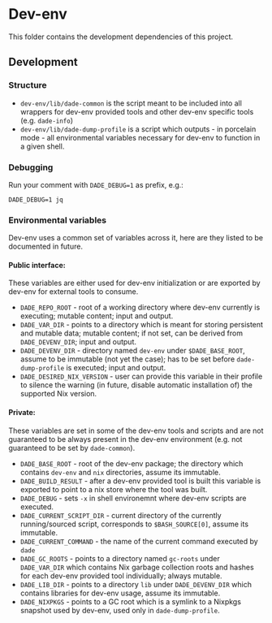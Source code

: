# Dev-env

This folder contains the development dependencies of this project.

## Development

### Structure

* `dev-env/lib/dade-common` is the script meant to be included into all wrappers
  for dev-env provided tools and other dev-env specific tools (e.g. `dade-info`)
* `dev-env/lib/dade-dump-profile` is a script which outputs - in porcelain
  mode - all environmental variables necessary for dev-env to function in a
  given shell.

### Debugging

Run your comment with `DADE_DEBUG=1` as prefix, e.g.:

    DADE_DEBUG=1 jq

### Environmental variables

Dev-env uses a common set of variables across it, here are they listed to be
documented in future.

#### Public interface:

These variables are either used for dev-env initialization or are exported by
dev-env for external tools to consume.

* `DADE_REPO_ROOT` - root of a working directory where dev-env currently is
  executing; mutable content; input and output.
* `DADE_VAR_DIR` - points to a directory which is meant for storing persistent
  and mutable data; mutable content; if not set, can be derived from
  `DADE_DEVENV_DIR`; input and output.
* `DADE_DEVENV_DIR` - directory named `dev-env` under `$DADE_BASE_ROOT`, assume
  to be immutable (not yet the case); has to be set before `dade-dump-profile`
  is executed; input and output.
* `DADE_DESIRED_NIX_VERSION` - user can provide this variable in their profile
  to silence the warning (in future, disable automatic installation of) the
  supported Nix version.

#### Private:

These variables are set in some of the dev-env tools and scripts and are not
guaranteed to be always present in the dev-env environment (e.g. not guaranteed
to be set by `dade-common`).

* `DADE_BASE_ROOT` - root of the dev-env package; the directory which contains
  `dev-env` and `nix` directories, assume its immutable.
* `DADE_BUILD_RESULT` - after a dev-env provided tool is built this variable is
  exported to point to a nix store where the tool was built.
* `DADE_DEBUG` - sets `-x` in shell environemnt where dev-env scripts are executed.
* `DADE_CURRENT_SCRIPT_DIR` - current directory of the currently running/sourced script,
  corresponds to `$BASH_SOURCE[0]`, assume its immutable.
* `DADE_CURRENT_COMMAND` - the name of the current command executed by `dade`
* `DADE_GC_ROOTS` - points to a directory named `gc-roots` under `DADE_VAR_DIR`
  which contains Nix garbage collection roots and hashes for each dev-env
  provided tool individually; always mutable.
* `DADE_LIB_DIR` - points to a directory `lib` under `DADE_DEVENV_DIR` which
  contains libraries for dev-env usage, assume its immutable.
* `DADE_NIXPKGS` - points to a GC root which is a symlink to a Nixpkgs snapshot
  used by dev-env, used only in `dade-dump-profile`.
